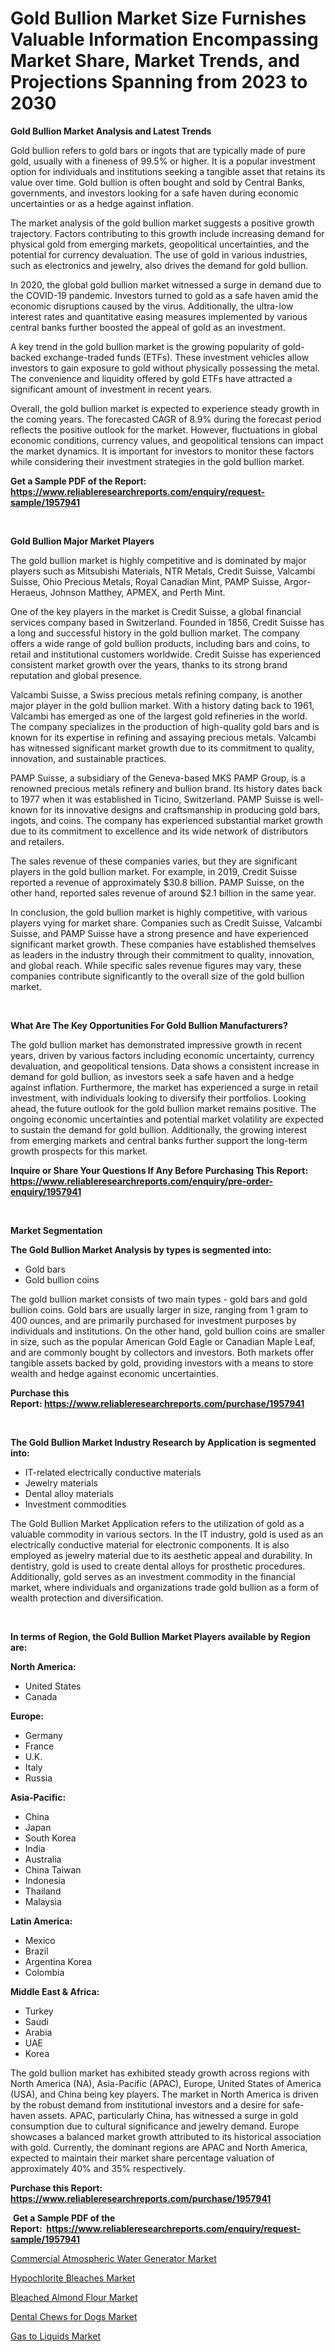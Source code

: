 <p><h1>Gold Bullion Market Size Furnishes Valuable Information Encompassing Market Share, Market Trends, and Projections Spanning from 2023 to 2030</h1></p><p><strong>Gold Bullion Market Analysis and Latest Trends</strong></p>
<p><p>Gold bullion refers to gold bars or ingots that are typically made of pure gold, usually with a fineness of 99.5% or higher. It is a popular investment option for individuals and institutions seeking a tangible asset that retains its value over time. Gold bullion is often bought and sold by Central Banks, governments, and investors looking for a safe haven during economic uncertainties or as a hedge against inflation.</p><p>The market analysis of the gold bullion market suggests a positive growth trajectory. Factors contributing to this growth include increasing demand for physical gold from emerging markets, geopolitical uncertainties, and the potential for currency devaluation. The use of gold in various industries, such as electronics and jewelry, also drives the demand for gold bullion.</p><p>In 2020, the global gold bullion market witnessed a surge in demand due to the COVID-19 pandemic. Investors turned to gold as a safe haven amid the economic disruptions caused by the virus. Additionally, the ultra-low interest rates and quantitative easing measures implemented by various central banks further boosted the appeal of gold as an investment.</p><p>A key trend in the gold bullion market is the growing popularity of gold-backed exchange-traded funds (ETFs). These investment vehicles allow investors to gain exposure to gold without physically possessing the metal. The convenience and liquidity offered by gold ETFs have attracted a significant amount of investment in recent years.</p><p>Overall, the gold bullion market is expected to experience steady growth in the coming years. The forecasted CAGR of 8.9% during the forecast period reflects the positive outlook for the market. However, fluctuations in global economic conditions, currency values, and geopolitical tensions can impact the market dynamics. It is important for investors to monitor these factors while considering their investment strategies in the gold bullion market.</p></p>
<p><strong>Get a Sample PDF of the Report:&nbsp; <a href="https://www.reliableresearchreports.com/enquiry/request-sample/1957941">https://www.reliableresearchreports.com/enquiry/request-sample/1957941</a></strong></p>
<p>&nbsp;</p>
<p><strong>Gold Bullion Major Market Players</strong></p>
<p><p>The gold bullion market is highly competitive and is dominated by major players such as Mitsubishi Materials, NTR Metals, Credit Suisse, Valcambi Suisse, Ohio Precious Metals, Royal Canadian Mint, PAMP Suisse, Argor-Heraeus, Johnson Matthey, APMEX, and Perth Mint.</p><p>One of the key players in the market is Credit Suisse, a global financial services company based in Switzerland. Founded in 1856, Credit Suisse has a long and successful history in the gold bullion market. The company offers a wide range of gold bullion products, including bars and coins, to retail and institutional customers worldwide. Credit Suisse has experienced consistent market growth over the years, thanks to its strong brand reputation and global presence.</p><p>Valcambi Suisse, a Swiss precious metals refining company, is another major player in the gold bullion market. With a history dating back to 1961, Valcambi has emerged as one of the largest gold refineries in the world. The company specializes in the production of high-quality gold bars and is known for its expertise in refining and assaying precious metals. Valcambi has witnessed significant market growth due to its commitment to quality, innovation, and sustainable practices.</p><p>PAMP Suisse, a subsidiary of the Geneva-based MKS PAMP Group, is a renowned precious metals refinery and bullion brand. Its history dates back to 1977 when it was established in Ticino, Switzerland. PAMP Suisse is well-known for its innovative designs and craftsmanship in producing gold bars, ingots, and coins. The company has experienced substantial market growth due to its commitment to excellence and its wide network of distributors and retailers.</p><p>The sales revenue of these companies varies, but they are significant players in the gold bullion market. For example, in 2019, Credit Suisse reported a revenue of approximately $30.8 billion. PAMP Suisse, on the other hand, reported sales revenue of around $2.1 billion in the same year.</p><p>In conclusion, the gold bullion market is highly competitive, with various players vying for market share. Companies such as Credit Suisse, Valcambi Suisse, and PAMP Suisse have a strong presence and have experienced significant market growth. These companies have established themselves as leaders in the industry through their commitment to quality, innovation, and global reach. While specific sales revenue figures may vary, these companies contribute significantly to the overall size of the gold bullion market.</p></p>
<p>&nbsp;</p>
<p><strong>What Are The Key Opportunities For Gold Bullion Manufacturers?</strong></p>
<p><p>The gold bullion market has demonstrated impressive growth in recent years, driven by various factors including economic uncertainty, currency devaluation, and geopolitical tensions. Data shows a consistent increase in demand for gold bullion, as investors seek a safe haven and a hedge against inflation. Furthermore, the market has experienced a surge in retail investment, with individuals looking to diversify their portfolios. Looking ahead, the future outlook for the gold bullion market remains positive. The ongoing economic uncertainties and potential market volatility are expected to sustain the demand for gold bullion. Additionally, the growing interest from emerging markets and central banks further support the long-term growth prospects for this market.</p></p>
<p><strong>Inquire or Share Your Questions If Any Before Purchasing This Report: <a href="https://www.reliableresearchreports.com/enquiry/pre-order-enquiry/1957941">https://www.reliableresearchreports.com/enquiry/pre-order-enquiry/1957941</a></strong></p>
<p>&nbsp;</p>
<p><strong>Market Segmentation</strong></p>
<p><strong>The Gold Bullion Market Analysis by types is segmented into:</strong></p>
<p><ul><li>Gold bars</li><li>Gold bullion coins</li></ul></p>
<p><p>The gold bullion market consists of two main types - gold bars and gold bullion coins. Gold bars are usually larger in size, ranging from 1 gram to 400 ounces, and are primarily purchased for investment purposes by individuals and institutions. On the other hand, gold bullion coins are smaller in size, such as the popular American Gold Eagle or Canadian Maple Leaf, and are commonly bought by collectors and investors. Both markets offer tangible assets backed by gold, providing investors with a means to store wealth and hedge against economic uncertainties.</p></p>
<p><strong>Purchase this Report:&nbsp;<a href="https://www.reliableresearchreports.com/purchase/1957941">https://www.reliableresearchreports.com/purchase/1957941</a></strong></p>
<p>&nbsp;</p>
<p><strong>The Gold Bullion Market Industry Research by Application is segmented into:</strong></p>
<p><ul><li>IT-related electrically conductive materials</li><li>Jewelry materials</li><li>Dental alloy materials</li><li>Investment commodities</li></ul></p>
<p><p>The Gold Bullion Market Application refers to the utilization of gold as a valuable commodity in various sectors. In the IT industry, gold is used as an electrically conductive material for electronic components. It is also employed as jewelry material due to its aesthetic appeal and durability. In dentistry, gold is used to create dental alloys for prosthetic procedures. Additionally, gold serves as an investment commodity in the financial market, where individuals and organizations trade gold bullion as a form of wealth protection and diversification.</p></p>
<p>&nbsp;</p>
<p><strong>In terms of Region, the Gold Bullion Market Players available by Region are:</strong></p>
<p>
    <p> <strong> North America: </strong>
        <ul>
            <li>United States</li>
            <li>Canada</li>
        </ul>
        </p> 
    <p> <strong> Europe: </strong>
        <ul>
            <li>Germany</li>
            <li>France</li>
            <li>U.K.</li>
            <li>Italy</li>
            <li>Russia</li>
        </ul>
        </p> 
    <p> <strong> Asia-Pacific: </strong>
        <ul>
            <li>China</li>
            <li>Japan</li>
            <li>South Korea</li>
            <li>India</li>
            <li>Australia</li>
            <li>China Taiwan</li>
            <li>Indonesia</li>
            <li>Thailand</li>
            <li>Malaysia</li>
        </ul>
        </p> 
    <p> <strong> Latin America: </strong>
        <ul>
            <li>Mexico</li>
            <li>Brazil</li>
            <li>Argentina Korea</li>
            <li>Colombia</li>
        </ul>
        </p> 
    <p> <strong> Middle East & Africa: </strong>
        <ul>
            <li>Turkey</li>
            <li>Saudi</li>
            <li>Arabia</li>
            <li>UAE</li>
            <li>Korea</li>
        </ul>
    </p>
    </p>
<p><p>The gold bullion market has exhibited steady growth across regions with North America (NA), Asia-Pacific (APAC), Europe, United States of America (USA), and China being key players. The market in North America is driven by the robust demand from institutional investors and a desire for safe-haven assets. APAC, particularly China, has witnessed a surge in gold consumption due to cultural significance and jewelry demand. Europe showcases a balanced market growth attributed to its historical association with gold. Currently, the dominant regions are APAC and North America, expected to maintain their market share percentage valuation of approximately 40% and 35% respectively.</p></p>
<p><strong>Purchase this Report: <a href="https://www.reliableresearchreports.com/purchase/1957941">https://www.reliableresearchreports.com/purchase/1957941</a></strong></p>
<p>&nbsp;<strong>Get a Sample PDF of the Report:&nbsp;&nbsp;<a href="https://www.reliableresearchreports.com/enquiry/request-sample/1957941">https://www.reliableresearchreports.com/enquiry/request-sample/1957941</a></strong></p>
<p><strong></strong></p>
<p><p><a href="https://medium.com/@dianafisher1927/commercial-atmospheric-water-generator-market-insight-market-trends-growth-forecasted-from-2023-4acd15acbd20">Commercial Atmospheric Water Generator Market</a></p><p><a href="https://github.com/melchekhinf/Market-Research-Report-List-1/blob/main/hypochlorite-bleaches-market.md">Hypochlorite Bleaches Market</a></p><p><a href="https://medium.com/@carolclarkson766/bleached-almond-flour-market-insights-into-market-cagr-market-trends-and-growth-strategies-a74af92c6c2c">Bleached Almond Flour Market</a></p><p><a href="https://medium.com/@bernadetteball666/dental-chews-for-dogs-market-trends-forecast-and-competitive-analysis-to-2030-63c80627e8d4">Dental Chews for Dogs Market</a></p><p><a href="https://github.com/merzlyukov93/Market-Research-Report-List-1/blob/main/gas-to-liquids-market.md">Gas to Liquids Market</a></p></p>